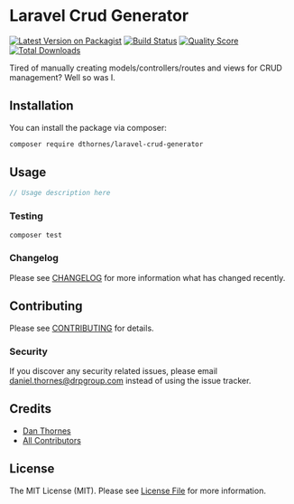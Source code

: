 # Laravel Crud Generator

[![Latest Version on Packagist](https://img.shields.io/packagist/v/laravelcrudgenerator/laravel-crud-generator.svg?style=flat-square)](https://packagist.org/packages/laravelcrudgenerator/laravel-crud-generator)
[![Build Status](https://img.shields.io/travis/laravelcrudgenerator/laravel-crud-generator/master.svg?style=flat-square)](https://travis-ci.org/laravelcrudgenerator/laravel-crud-generator)
[![Quality Score](https://img.shields.io/scrutinizer/g/laravelcrudgenerator/laravel-crud-generator.svg?style=flat-square)](https://scrutinizer-ci.com/g/laravelcrudgenerator/laravel-crud-generator)
[![Total Downloads](https://img.shields.io/packagist/dt/laravelcrudgenerator/laravel-crud-generator.svg?style=flat-square)](https://packagist.org/packages/laravelcrudgenerator/laravel-crud-generator)

Tired of manually creating models/controllers/routes and views for CRUD management? Well so was I. 

## Installation

You can install the package via composer:

```bash
composer require dthornes/laravel-crud-generator
```

## Usage

``` php
// Usage description here
```

### Testing

``` bash
composer test
```

### Changelog

Please see [CHANGELOG](CHANGELOG.md) for more information what has changed recently.

## Contributing

Please see [CONTRIBUTING](CONTRIBUTING.md) for details.

### Security

If you discover any security related issues, please email daniel.thornes@drpgroup.com instead of using the issue tracker.

## Credits

- [Dan Thornes](https://github.com/laravelcrudgenerator)
- [All Contributors](../../contributors)

## License

The MIT License (MIT). Please see [License File](LICENSE.md) for more information.
